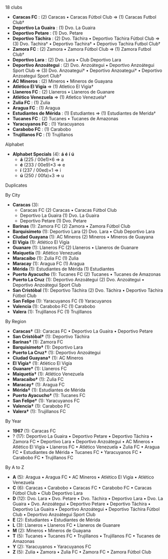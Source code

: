 18 clubs

- **Caracas FC** : (2) Caracas • Caracas Fútbol Club ⇒ (1) Caracas Futbol Club†
- **Deportivo La Guaira** : (1) Dvo. La Guaira
- **Deportivo Petare** : (1) Dvo. Petare
- **Deportivo Táchira** : (2) Dvo. Táchira • Deportivo Táchira Fútbol Club ⇒ (3) Dvo. Tachira† • Deportivo Tachira† • Deportivo Tachira Futbol Club†
- **Zamora FC** : (2) Zamora • Zamora Fútbol Club ⇒ (1) Zamora Futbol Club†
- **Deportivo Lara** : (2) Dvo. Lara • Club Deportivo Lara
- **Deportivo Anzoátegui** : (2) Dvo. Anzoátegui • Deportivo Anzoátegui Sport Club ⇒ (3) Dvo. Anzoategui† • Deportivo Anzoategui† • Deportivo Anzoategui Sport Club†
- **AC Mineros** : (2) Mineros • Mineros de Guayana
- **Atlético El Vigía** ⇒ (1) Atletico El Vigia†
- **Llaneros FC** : (2) Llaneros • Llaneros de Guanare
- **Atlético Venezuela** ⇒ (1) Atletico Venezuela†
- **Zulia FC** : (1) Zulia
- **Aragua FC** : (1) Aragua
- **Estudiantes de Mérida** : (1) Estudiantes ⇒ (1) Estudiantes de Merida†
- **Tucanes FC** : (2) Tucanes • Tucanes de Amazonas
- **Yaracuyanos FC** : (1) Yaracuyanos
- **Carabobo FC** : (1) Carabobo
- **Trujillanos FC** : (1) Trujillanos




Alphabet

- **Alphabet Specials** (4):  **á**  **é**  **í**  **ú** 
  - **á** (225 / 00e1)×6 ⇒ a
  - **é** (233 / 00e9)×3 ⇒ e
  - **í** (237 / 00ed)×1 ⇒ i
  - **ú** (250 / 00fa)×3 ⇒ u




Duplicates





By City

- **Caracas** (3): 
  - Caracas FC  (2) Caracas • Caracas Fútbol Club
  - Deportivo La Guaira  (1) Dvo. La Guaira
  - Deportivo Petare  (1) Dvo. Petare
- **Barinas** (1): Zamora FC  (2) Zamora • Zamora Fútbol Club
- **Barquisimeto** (1): Deportivo Lara  (2) Dvo. Lara • Club Deportivo Lara
- **Ciudad Guayana** (1): AC Mineros  (2) Mineros • Mineros de Guayana
- **El Vigía** (1): Atlético El Vigía 
- **Guanare** (1): Llaneros FC  (2) Llaneros • Llaneros de Guanare
- **Maiquetía** (1): Atlético Venezuela 
- **Maracaibo** (1): Zulia FC  (1) Zulia
- **Maracay** (1): Aragua FC  (1) Aragua
- **Mérida** (1): Estudiantes de Mérida  (1) Estudiantes
- **Puerto Ayacucho** (1): Tucanes FC  (2) Tucanes • Tucanes de Amazonas
- **Puerto La Cruz** (1): Deportivo Anzoátegui  (2) Dvo. Anzoátegui • Deportivo Anzoátegui Sport Club
- **San Cristóbal** (1): Deportivo Táchira  (2) Dvo. Táchira • Deportivo Táchira Fútbol Club
- **San Felipe** (1): Yaracuyanos FC  (1) Yaracuyanos
- **Valencia** (1): Carabobo FC  (1) Carabobo
- **Valera** (1): Trujillanos FC  (1) Trujillanos




By Region

- **Caracas†** (3):   Caracas FC • Deportivo La Guaira • Deportivo Petare
- **San Cristóbal†** (1):   Deportivo Táchira
- **Barinas†** (1):   Zamora FC
- **Barquisimeto†** (1):   Deportivo Lara
- **Puerto La Cruz†** (1):   Deportivo Anzoátegui
- **Ciudad Guayana†** (1):   AC Mineros
- **El Vigía†** (1):   Atlético El Vigía
- **Guanare†** (1):   Llaneros FC
- **Maiquetía†** (1):   Atlético Venezuela
- **Maracaibo†** (1):   Zulia FC
- **Maracay†** (1):   Aragua FC
- **Mérida†** (1):   Estudiantes de Mérida
- **Puerto Ayacucho†** (1):   Tucanes FC
- **San Felipe†** (1):   Yaracuyanos FC
- **Valencia†** (1):   Carabobo FC
- **Valera†** (1):   Trujillanos FC




By Year

- **1967** (1):   Caracas FC
- ? (17):   Deportivo La Guaira • Deportivo Petare • Deportivo Táchira • Zamora FC • Deportivo Lara • Deportivo Anzoátegui • AC Mineros • Atlético El Vigía • Llaneros FC • Atlético Venezuela • Zulia FC • Aragua FC • Estudiantes de Mérida • Tucanes FC • Yaracuyanos FC • Carabobo FC • Trujillanos FC






By A to Z

- **A** (5): Aragua • Aragua FC • AC Mineros • Atlético El Vigía • Atlético Venezuela
- **C** (6): Caracas • Carabobo • Caracas FC • Carabobo FC • Caracas Fútbol Club • Club Deportivo Lara
- **D** (12): Dvo. Lara • Dvo. Petare • Dvo. Táchira • Deportivo Lara • Dvo. La Guaira • Dvo. Anzoátegui • Deportivo Petare • Deportivo Táchira • Deportivo La Guaira • Deportivo Anzoátegui • Deportivo Táchira Fútbol Club • Deportivo Anzoátegui Sport Club
- **E** (2): Estudiantes • Estudiantes de Mérida
- **L** (3): Llaneros • Llaneros FC • Llaneros de Guanare
- **M** (2): Mineros • Mineros de Guayana
- **T** (5): Tucanes • Tucanes FC • Trujillanos • Trujillanos FC • Tucanes de Amazonas
- **Y** (2): Yaracuyanos • Yaracuyanos FC
- **Z** (5): Zulia • Zamora • Zulia FC • Zamora FC • Zamora Fútbol Club




